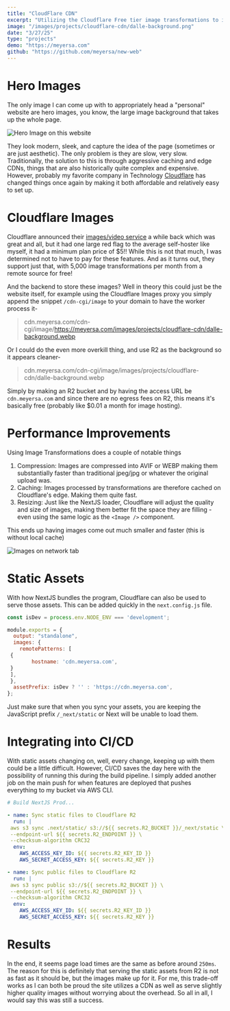 ```yaml
---
title: "CloudFlare CDN"
excerpt: "Utilizing the Cloudflare Free tier image transformations to improve load times"
image: "/images/projects/cloudflare-cdn/dalle-background.png"
date: "3/27/25"
type: "projects"
demo: "https://meyersa.com"
github: "https://github.com/meyersa/new-web"
---
```


# Hero Images 
The only image I can come up with to appropriately head a "personal" website are hero images, you know, the large image background that takes up the whole page. 

![Hero Image on this website](/images/projects/cloudflare-cdn/home.png) 

They look modern, sleek, and capture the idea of the page (sometimes or are just aesthetic). The only problem is they are slow, very slow. Traditionally, the solution to this is through aggressive caching and edge CDNs, things that are also historically quite complex and expensive. However, probably my favorite company in Technology [Cloudflare](https://cloudflare.com) has changed things once again by making it both affordable and relatively easy to set up. 

# Cloudflare Images 
Cloudflare announced their [images/video service](https://www.cloudflare.com/developer-platform/products/cloudflare-images/) a while back which was great and all, but it had one large red flag to the average self-hoster like myself, it had a minimum plan price of $5!! While this is not that much, I was determined not to have to pay for these features. And as it turns out, they support just that, with 5,000 image transformations per month from a remote source for free! 

And the backend to store these images? Well in theory this could just be the website itself, for example using the Cloudflare Images proxy you simply append the snippet `/cdn-cgi/image` to your domain to have the worker process it-

> cdn.meyersa.com/cdn-cgi/image/https://meyersa.com/images/projects/cloudflare-cdn/dalle-background.webp 

Or I could do the even more overkill thing, and use R2 as the background so it appears cleaner-

> cdn.meyersa.com/cdn-cgi/image/images/projects/cloudflare-cdn/dalle-background.webp 

Simply by making an R2 bucket and by having the access URL be `cdn.meyersa.com` and since there are no egress fees on R2, this means it's basically free (probably like $0.01 a month for image hosting). 

# Performance Improvements 
Using Image Transformations does a couple of notable things 

1. Compression: Images are compressed into AVIF or WEBP making them substantially faster than traditional jpeg/jpg or whatever the original upload was.
2. Caching: Images processed by transformations are therefore cached on Cloudflare's edge. Making them quite fast. 
3. Resizing: Just like the NextJS loader, Cloudflare will adjust the quality and size of images, making them better fit the space they are filling - even using the same logic as the `<Image />` component. 

This ends up having images come out much smaller and faster (this is without local cache)

![Images on network tab](/images/projects/cloudflare-cdn/network-tab.png) 

# Static Assets 
With how NextJS bundles the program, Cloudflare can also be used to serve those assets. This can be added quickly in the `next.config.js` file.

```js
const isDev = process.env.NODE_ENV === 'development';

module.exports = {
  output: "standalone",
  images: {
    remotePatterns: [
 {
        hostname: 'cdn.meyersa.com',
 }
 ],
 },
  assetPrefix: isDev ? '' : 'https://cdn.meyersa.com',
};
```

Just make sure that when you sync your assets, you are keeping the JavaScript prefix `/_next/static` or Next will be unable to load them. 

# Integrating into CI/CD 
With static assets changing on, well, every change, keeping up with them could be a little difficult. However, CI/CD saves the day here with the possibility of running this during the build pipeline. I simply added another job on the main push for when features are deployed that pushes everything to my bucket via AWS CLI. 

```yml
# Build NextJS Prod...

- name: Sync static files to Cloudflare R2
  run: |
 aws s3 sync .next/static/ s3://${{ secrets.R2_BUCKET }}/_next/static \
 --endpoint-url ${{ secrets.R2_ENDPOINT }} \
 --checksum-algorithm CRC32
  env:
    AWS_ACCESS_KEY_ID: ${{ secrets.R2_KEY_ID }}
    AWS_SECRET_ACCESS_KEY: ${{ secrets.R2_KEY }}

- name: Sync public files to Cloudflare R2
  run: |
 aws s3 sync public s3://${{ secrets.R2_BUCKET }} \
 --endpoint-url ${{ secrets.R2_ENDPOINT }} \
 --checksum-algorithm CRC32
  env:
    AWS_ACCESS_KEY_ID: ${{ secrets.R2_KEY_ID }}
    AWS_SECRET_ACCESS_KEY: ${{ secrets.R2_KEY }}
```

# Results 
In the end, it seems page load times are the same as before around `250ms`. The reason for this is definitely that serving the static assets from R2 is not as fast as it should be, but the images make up for it. For me, this trade-off works as I can both be proud the site utilizes a CDN as well as serve slightly higher quality images without worrying about the overhead. So all in all, I would say this was still a success. 